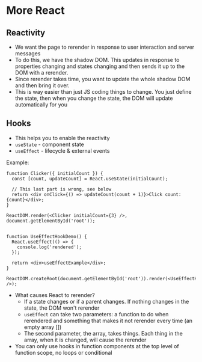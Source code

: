 # More React

## Reactivity
- We want the page to rerender in response to user interaction and server messages
- To do this, we have the shadow DOM. This updates in response to properties changing and states changing and then sends it up to the DOM with a rerender.
- Since rerender takes time, you want to update the whole shadow DOM and then bring it over. 
- This is way easier than just JS coding things to change. You just define the state, then when you change the state, the DOM will update automatically for you

## Hooks
- This helps you to enable the reactivity
- `useState` - component state
- `useEffect` - lifecycle & external events

Example: 
```
function Clicker({ initialCount }) {
  const [count, updateCount] = React.useState(initialCount);

  // This last part is wrong, see below
  return <div onClick={() => updateCount(count + 1)}>Click count: {count}</div>;
}

ReactDOM.render(<Clicker initialCount={3} />, document.getElementById('root'));


function UseEffectHookDemo() {
  React.useEffect(() => {
    console.log('rendered');
  });

  return <div>useEffectExample</div>;
}

ReactDOM.createRoot(document.getElementById('root')).render(<UseEffectHookDemo />);
```
- What causes React to rerender? 
  - If a state changes or if a parent changes. If nothing changes in the state, the DOM won't rerender
  - `useEffect` can take two parameters: a function to do when rerendered and something that makes it not rerender every time (an empty array [])
  - The second parameter, the array, takes things. Each thing in the array, when it is changed, will cause the rerender
- You can only use hooks in function components at the top level of function scope, no loops or conditional


